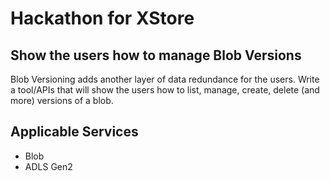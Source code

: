 # Hackathon for XStore

## Show the users how to manage Blob Versions

Blob Versioning adds another layer of data redundance for the users. Write a tool/APIs that will show the users how to list, manage, create, delete (and more) versions of a blob.

## Applicable Services

* Blob
* ADLS Gen2